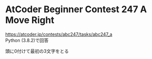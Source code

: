 # AtCoder Beginner Contest 247 A Move Right  
https://atcoder.jp/contests/abc247/tasks/abc247_a  
Python (3.8.2)で回答  

頭に0付けて最初の3文字をとる
